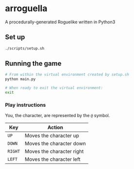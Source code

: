 # arroguella

A procedurally-generated Roguelike written in Python3

## Set up

```bash
./scripts/setup.sh
```

## Running the game
```bash
# From within the virtual environment created by setup.sh
python main.py

# When ready to exit the virtual environment:
exit
```

### Play instructions
You, the character, are represented by the `@` symbol.

| Key | Action |
| --- | ------ |
| `UP` | Moves the character up |
| `DOWN` | Moves the character down |
| `RIGHT` | Moves the character right |
| `LEFT` | Moves the character left |
